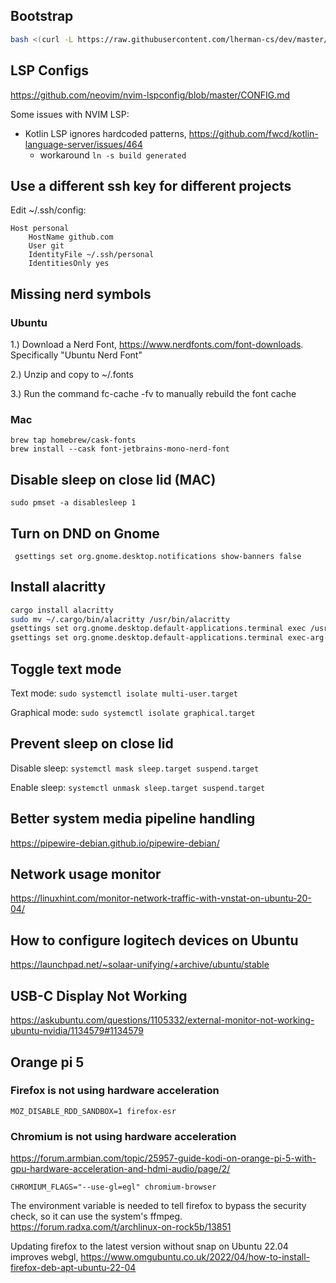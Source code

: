 ## Bootstrap

```sh
bash <(curl -L https://raw.githubusercontent.com/lherman-cs/dev/master/install.sh)
```

## LSP Configs
https://github.com/neovim/nvim-lspconfig/blob/master/CONFIG.md

Some issues with NVIM LSP:
* Kotlin LSP ignores hardcoded patterns, https://github.com/fwcd/kotlin-language-server/issues/464
  * workaround `ln -s build generated`

## Use a different ssh key for different projects

Edit ~/.ssh/config:

```
Host personal
    HostName github.com
    User git
    IdentityFile ~/.ssh/personal
    IdentitiesOnly yes
```

## Missing nerd symbols

### Ubuntu

1.) Download a Nerd Font, https://www.nerdfonts.com/font-downloads. Specifically "Ubuntu Nerd Font"

2.) Unzip and copy to ~/.fonts

3.) Run the command fc-cache -fv to manually rebuild the font cache

### Mac

```
brew tap homebrew/cask-fonts
brew install --cask font-jetbrains-mono-nerd-font
```

## Disable sleep on close lid (MAC)

`sudo pmset -a disablesleep 1`


## Turn on DND on Gnome

` gsettings set org.gnome.desktop.notifications show-banners false`

## Install alacritty

```bash
cargo install alacritty
sudo mv ~/.cargo/bin/alacritty /usr/bin/alacritty
gsettings set org.gnome.desktop.default-applications.terminal exec /usr/bin/alacritty
gsettings set org.gnome.desktop.default-applications.terminal exec-arg "--working-directory"
```

## Toggle text mode

Text mode: `sudo systemctl isolate multi-user.target`

Graphical mode: `sudo systemctl isolate graphical.target`


## Prevent sleep on close lid

Disable sleep: `systemctl mask sleep.target suspend.target`

Enable sleep: `systemctl unmask sleep.target suspend.target`

## Better system media pipeline handling

https://pipewire-debian.github.io/pipewire-debian/

## Network usage monitor

https://linuxhint.com/monitor-network-traffic-with-vnstat-on-ubuntu-20-04/

## How to configure logitech devices on Ubuntu

https://launchpad.net/~solaar-unifying/+archive/ubuntu/stable

## USB-C Display Not Working

https://askubuntu.com/questions/1105332/external-monitor-not-working-ubuntu-nvidia/1134579#1134579

## Orange pi 5

### Firefox is not using hardware acceleration

```
MOZ_DISABLE_RDD_SANDBOX=1 firefox-esr
```

### Chromium is not using hardware acceleration

https://forum.armbian.com/topic/25957-guide-kodi-on-orange-pi-5-with-gpu-hardware-acceleration-and-hdmi-audio/page/2/
```
CHROMIUM_FLAGS="--use-gl=egl" chromium-browser
```

The environment variable is needed to tell firefox to bypass the security check, so it can use the system's ffmpeg.
https://forum.radxa.com/t/archlinux-on-rock5b/13851

Updating firefox to the latest version without snap on Ubuntu 22.04 improves webgl, https://www.omgubuntu.co.uk/2022/04/how-to-install-firefox-deb-apt-ubuntu-22-04
